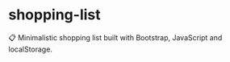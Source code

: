 # shopping-list
:clipboard: Minimalistic shopping list built with Bootstrap, JavaScript and localStorage.
